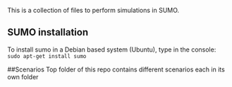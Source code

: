 This is a collection of files to perform simulations in SUMO.

## SUMO installation
To install sumo in a Debian based system (Ubuntu), type in the console:
`sudo apt-get install sumo`

##Scenarios
Top folder of this repo contains different scenarios each in its own folder
